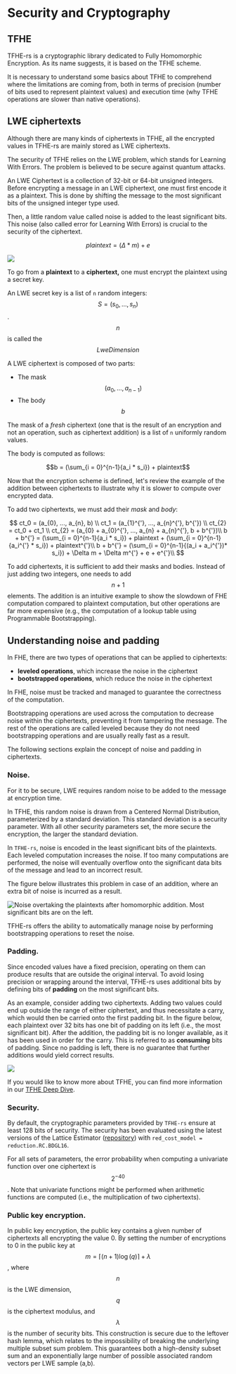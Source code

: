 # Security and Cryptography

## TFHE

TFHE-rs is a cryptographic library dedicated to Fully Homomorphic Encryption. As its name suggests, it is based on the TFHE scheme.

It is necessary to understand some basics about TFHE to comprehend where the limitations are coming from, both in terms of precision (number of bits used to represent plaintext values) and execution time (why TFHE operations are slower than native operations).

## LWE ciphertexts

Although there are many kinds of ciphertexts in TFHE, all the encrypted values in TFHE-rs are mainly stored as LWE ciphertexts.

The security of TFHE relies on the LWE problem, which stands for Learning With Errors. The problem is believed to be secure against quantum attacks.

An LWE Ciphertext is a collection of 32-bit or 64-bit unsigned integers. Before encrypting a message in an LWE ciphertext, one must first encode it as a plaintext. This is done by shifting the message to the most significant bits of the unsigned integer type used.

Then, a little random value called noise is added to the least significant bits. This noise (also called error for Learning With Errors) is crucial to the security of the ciphertext.

$$plaintext = (\Delta * m) + e$$

![](../\_static/lwe.png)

To go from a **plaintext** to a **ciphertext,** one must encrypt the plaintext using a secret key.

An LWE secret key is a list of `n` random integers: $$S = (s_0, ..., s_n)$$. $$n$$ is called the $$LweDimension$$

A LWE ciphertext is composed of two parts:

* The mask $$(a_0, ..., a_{n-1})$$
* The body $$b$$

The mask of a _fresh_ ciphertext (one that is the result of an encryption and not an operation, such as ciphertext addition) is a list of `n` uniformly random values.

The body is computed as follows:

$$b = (\sum_{i = 0}^{n-1}{a_i * s_i}) + plaintext$$

Now that the encryption scheme is defined, let's review the example of the addition between ciphertexts to illustrate why it is slower to compute over encrypted data.

To add two ciphertexts, we must add their $mask$ and $body$:

$$
ct_0 = (a_{0}, ..., a_{n}, b) \\ ct_1 = (a_{1}^{'}, ..., a_{n}^{'}, b^{'}) \\ ct_{2} = ct_0 + ct_1 \\ ct_{2} = (a_{0} + a_{0}^{'}, ..., a_{n} + a_{n}^{'}, b + b^{'})\\ b + b^{'} = (\sum_{i = 0}^{n-1}{a_i * s_i}) + plaintext + (\sum_{i = 0}^{n-1}{a_i^{'} * s_i}) + plaintext^{'}\\ b + b^{'} = (\sum_{i = 0}^{n-1}{(a_i + a_i^{'})* s_i}) + \Delta m + \Delta m^{'} + e + e^{'}\\
$$

To add ciphertexts, it is sufficient to add their masks and bodies. Instead of just adding two integers, one needs to add $$n + 1$$ elements. The addition is an intuitive example to show the slowdown of FHE computation compared to plaintext computation, but other operations are far more expensive (e.g., the computation of a lookup table using Programmable Bootstrapping).

## Understanding noise and padding

In FHE, there are two types of operations that can be applied to ciphertexts:

* **leveled operations**, which increase the noise in the ciphertext
* **bootstrapped operations**, which reduce the noise in the ciphertext

In FHE, noise must be tracked and managed to guarantee the correctness of the computation.

Bootstrapping operations are used across the computation to decrease noise within the ciphertexts, preventing it from tampering the message. The rest of the operations are called leveled because they do not need bootstrapping operations and are usually really fast as a result.

The following sections explain the concept of noise and padding in ciphertexts.

### Noise.

For it to be secure, LWE requires random noise to be added to the message at encryption time.

In TFHE, this random noise is drawn from a Centered Normal Distribution, parameterized by a standard deviation. This standard deviation is a security parameter. With all other security parameters set, the more secure the encryption, the larger the standard deviation.

In `TFHE-rs`, noise is encoded in the least significant bits of the plaintexts. Each leveled computation increases the noise. If too many computations are performed, the noise will eventually overflow onto the significant data bits of the message and lead to an incorrect result.

The figure below illustrates this problem in case of an addition, where an extra bit of noise is incurred as a result.

![Noise overtaking the plaintexts after homomorphic addition. Most significant bits are on the left.](../\_static/fig7.png)

TFHE-rs offers the ability to automatically manage noise by performing bootstrapping operations to reset the noise.

### Padding.

Since encoded values have a fixed precision, operating on them can produce results that are outside the original interval. To avoid losing precision or wrapping around the interval, TFHE-rs uses additional bits by defining bits of **padding** on the most significant bits.

As an example, consider adding two ciphertexts. Adding two values could end up outside the range of either ciphertext, and thus necessitate a carry, which would then be carried onto the first padding bit. In the figure below, each plaintext over 32 bits has one bit of padding on its left (i.e., the most significant bit). After the addition, the padding bit is no longer available, as it has been used in order for the carry. This is referred to as **consuming** bits of padding. Since no padding is left, there is no guarantee that further additions would yield correct results.

![](../\_static/fig6.png)

If you would like to know more about TFHE, you can find more information in our [TFHE Deep Dive](https://www.zama.ai/post/tfhe-deep-dive-part-1).

### Security.

By default, the cryptographic parameters provided by `TFHE-rs` ensure at least 128 bits of security. The security has been evaluated using the latest versions of the Lattice Estimator ([repository](https://github.com/malb/lattice-estimator)) with `red_cost_model = reduction.RC.BDGL16`.

For all sets of parameters, the error probability when computing a univariate function over one ciphertext is $$2^{-40}$$. Note that univariate functions might be performed when arithmetic functions are computed (i.e., the multiplication of two ciphertexts).

### Public key encryption.

In public key encryption, the public key contains a given number of ciphertexts all encrypting the value 0. By setting the number of encryptions to 0 in the public key at $$m = \lceil (n+1) \log(q) \rceil + \lambda$$, where $$n$$ is the LWE dimension, $$q$$ is the ciphertext modulus, and $$\lambda$$ is the number of security bits. This construction is secure due to the leftover hash lemma, which relates to the impossibility of breaking the underlying multiple subset sum problem. This guarantees both a high-density subset sum and an exponentially large number of possible associated random vectors per LWE sample (a,b).
